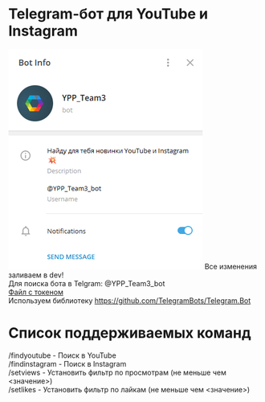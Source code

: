 # Telegram-бот для YouTube и Instagram  
![Описание в Telegram](https://github.com/YPP-Team3/LR1/blob/dev/%D0%92%D0%B8%D0%B4%20%D0%BE%D0%BF%D0%B8%D1%81%D0%B0%D0%BD%D0%B8%D1%8F.png)
Все изменения заливаем в dev!  
Для поиска бота в Telgram: @YPP_Team3_bot  
[Файл с токеном](https://github.com/YPP-Team3/LR1/blob/dev/token.txt)  
Используем библиотеку https://github.com/TelegramBots/Telegram.Bot  
  
# Список поддерживаемых команд  
/findyoutube - Поиск в YouTube  
/findinstagram - Поиск в Instagram  
/setviews - Установить фильтр по просмотрам (не меньше чем <значение>)  
/setlikes - Установить фильтр по лайкам  (не меньше чем <значение>)  



